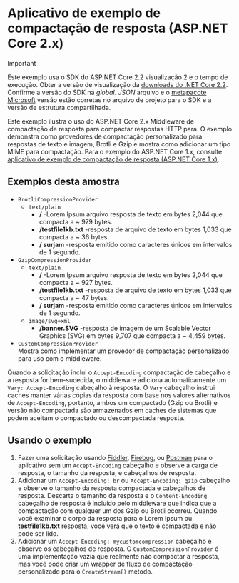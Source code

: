 # <a name="response-compression-sample-application-aspnet-core-2x"></a>Aplicativo de exemplo de compactação de resposta (ASP.NET Core 2.x)

> [!IMPORTANT]
> Este exemplo usa o SDK do ASP.NET Core 2.2 visualização 2 e o tempo de execução. Obter a versão de visualização da [downloads do .NET Core 2.2](https://www.microsoft.com/net/download/dotnet-core/2.2). Confirme a versão do SDK na *global. JSON* arquivo e o [metapacote Microsoft](xref:fundamentals/metapackage-app) versão estão corretas no arquivo de projeto para o SDK e a versão de estrutura compartilhada.

Este exemplo ilustra o uso do ASP.NET Core 2.x Middleware de compactação de resposta para compactar respostas HTTP para. O exemplo demonstra como provedores de compactação personalizado para respostas de texto e imagem, Brotli e Gzip e mostra como adicionar um tipo MIME para compactação. Para o exemplo do ASP.NET Core 1.x, consulte [aplicativo de exemplo de compactação de resposta (ASP.NET Core 1.x)](https://github.com/aspnet/Docs/tree/master/aspnetcore/performance/response-compression/samples/1.x).

## <a name="examples-in-this-sample"></a>Exemplos desta amostra

* `BrotliCompressionProvider`
  * `text/plain`
    * **/** -Lorem Ipsum arquivo resposta de texto em bytes 2,044 que compacta a ~ 979 bytes.
    * **/testfile1kb.txt** -resposta de arquivo de texto em bytes 1,033 que compacta a ~ 36 bytes.
    * **/ surjam** -resposta emitido como caracteres únicos em intervalos de 1 segundo.
* `GzipCompressionProvider`
  * `text/plain`
    * **/** -Lorem Ipsum arquivo resposta de texto em bytes 2,044 que compacta a ~ 927 bytes.
    * **/testfile1kb.txt** -resposta de arquivo de texto em bytes 1,033 que compacta a ~ 47 bytes.
    * **/ surjam** -resposta emitido como caracteres únicos em intervalos de 1 segundo.
  * `image/svg+xml`
    * **/banner.SVG** -resposta de imagem de um Scalable Vector Graphics (SVG) em bytes 9,707 que compacta a ~ 4,459 bytes.
* `CustomCompressionProvider`<br>Mostra como implementar um provedor de compactação personalizado para uso com o middleware.

Quando a solicitação inclui o `Accept-Encoding` compactação de cabeçalho e a resposta for bem-sucedida, o middleware adiciona automaticamente um `Vary: Accept-Encoding` cabeçalho à resposta. O `Vary` cabeçalho instrui caches manter várias cópias da resposta com base nos valores alternativos de `Accept-Encoding`, portanto, ambos um compactado (Gzip ou Brotli) e versão não compactada são armazenados em caches de sistemas que podem aceitam o compactado ou descompactada resposta.

## <a name="using-the-sample"></a>Usando o exemplo

1. Fazer uma solicitação usando [Fiddler](http://www.telerik.com/fiddler), [Firebug](http://getfirebug.com/), ou [Postman](https://www.getpostman.com/) para o aplicativo sem um `Accept-Encoding` cabeçalho e observe a carga de resposta, o tamanho da resposta, e cabeçalhos de resposta.
1. Adicionar um `Accept-Encoding: br` ou `Accept-Encoding: gzip` cabeçalho e observe o tamanho da resposta compactada e cabeçalhos de resposta. Descarta o tamanho da resposta e o `Content-Encoding` cabeçalho de resposta é incluído pelo middleware que indica que a compactação com qualquer um dos Gzip ou Brotli ocorreu. Quando você examinar o corpo da resposta para o Lorem Ipsum ou **testfile1kb.txt** resposta, você verá que o texto é compactada e não pode ser lido.
1. Adicionar um `Accept-Encoding: mycustomcompression` cabeçalho e observe os cabeçalhos de resposta. O `CustomCompressionProvider` é uma implementação vazia que realmente não compactar a resposta, mas você pode criar um wrapper de fluxo de compactação personalizado para o `CreateStream()` método.
